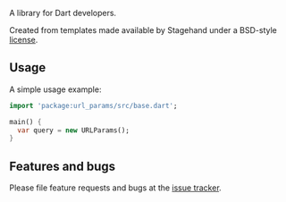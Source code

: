 A library for Dart developers.

Created from templates made available by Stagehand under a BSD-style
[license](https://github.com/ishaileshmishra/url_params/blob/master/LICENSE).

## Usage

A simple usage example:

```dart
import 'package:url_params/src/base.dart';

main() {
  var query = new URLParams();
}
```

## Features and bugs

Please file feature requests and bugs at the [issue tracker][tracker].

[tracker]: https://github.com/ishaileshmishra/url_params/issues
